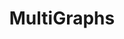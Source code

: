 ---
title: MultiGraphs
layout: tag
permalink: /tags/MultiGraphs/
taxonomy: MultiGraphs
description: MultiGraphs. 
---